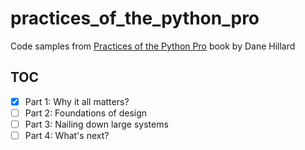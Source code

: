 # practices_of_the_python_pro

Code samples from [Practices of the Python Pro][1] book by Dane Hillard

## TOC

- [x] Part 1: Why it all matters?
- [ ] Part 2: Foundations of design
- [ ] Part 3: Nailing down large systems
- [ ] Part 4: What's next?

[1]: https://www.manning.com/books/practices-of-the-python-pro